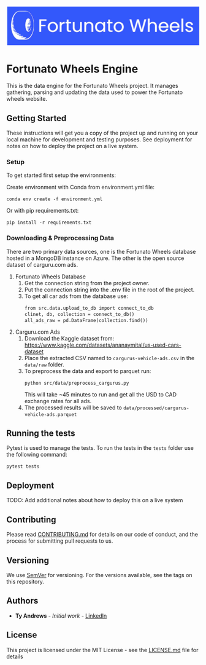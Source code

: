 ![](assets/fortunato-wheels-logo-blue-white.png)
# Fortunato Wheels Engine

This is the data engine for the Fortunato Wheels project. It manages gathering, parsing and updating the data used to power the Fortunato wheels website.

## Getting Started

These instructions will get you a copy of the project up and running on your local machine for development and testing purposes. See deployment for notes on how to deploy the project on a live system.

### Setup

To get started first setup the environments:

Create environment with Conda from environment.yml file:
```
conda env create -f environment.yml
```
Or with pip requirements.txt:
```
pip install -r requirements.txt
```

### Downloading & Preprocessing Data

There are two primary data sources, one is the Fortunato Wheels database hosted in a 
MongoDB instance on Azure. The other is the open source dataset of carguru.com ads.

1. Fortunato Wheels Database
    1. Get the connection string from the project owner.
    2. Put the connection string into the .env file in the root of the project.
    3. To get all car ads from the database use:
        ```
        from src.data.upload_to_db import connect_to_db
        clinet, db, collection = connect_to_db()
        all_ads_raw = pd.DataFrame(collection.find())
        ```
2. Carguru.com Ads
   1. Download the Kaggle dataset from: https://www.kaggle.com/datasets/ananaymital/us-used-cars-dataset
   2. Place the extracted CSV named to `cargurus-vehicle-ads.csv` in the `data/raw` folder.
   3. To preprocess the data and export to parquet run:
        ```
        python src/data/preprocess_cargurus.py
        ```
        This will take ~45 minutes to run and get all the USD to CAD exchange rates for all ads.
   4. The processed results will be saved to `data/processed/cargurus-vehicle-ads.parquet`

## Running the tests

Pytest is used to manage the tests. To run the tests in the `tests` folder use the following command:

```
pytest tests
```

## Deployment

TODO: Add additional notes about how to deploy this on a live system


## Contributing

Please read [CONTRIBUTING.md](https://github.com/tieandrews/fortunato-wheels-engine/blob/main/CONTRIBUTING.md) for details on our code of conduct, and the process for submitting pull requests to us.

## Versioning

We use [SemVer](http://semver.org/) for versioning. For the versions available, see the tags on this repository.

## Authors

* **Ty Andrews** - *Initial work* - [LinkedIn](https://www.linkedin.com/in/ty-andrews/)


## License

This project is licensed under the MIT License - see the [LICENSE.md]([LICENSE.md](https://github.com/tieandrews/fortunato-wheels-engine/blob/main/LICENSE.md)) file for details